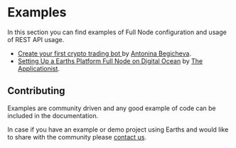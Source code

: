 # Examples

In this section you can find examples of Full Node configuration and usage of REST API usage.

* [Create your first crypto trading bot ](/earths-api-and-sdk/examples/trading-bot.md)by [Antonina Begicheva](https://github.com/gingerabsurdity).
* [Setting Up a Earths Platform Full Node on Digital Ocean](../earths-api-and-sdk/examples/set-up-full-node-on-digital-ocean.md) by [The Applicationist](https://github.com/theapplicationist).

## Contributing

Examples are community driven and any good example of code can be included in the documentation.

In case if you have an example or demo project using Earths and would like to share with the community please [contact us](http://earths.ga/forum).

